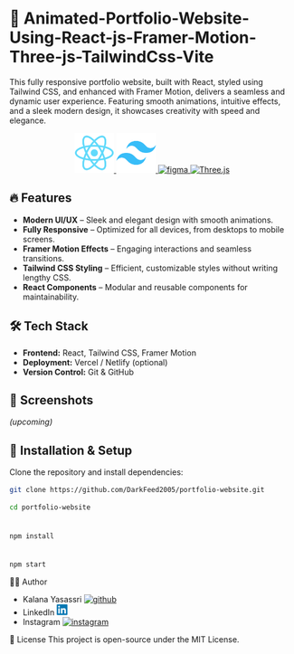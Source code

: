 # 🚀 Animated-Portfolio-Website-Using-React-js-Framer-Motion-Three-js-TailwindCss-Vite

This fully responsive portfolio website, built with React, styled using Tailwind CSS, and enhanced with Framer Motion, delivers a seamless and dynamic user experience. Featuring smooth animations, intuitive effects, and a sleek modern design, it showcases creativity with speed and elegance. 

<p align="center">
<a href="https://react.dev/" target="_blank" rel="noreferrer"> <img src="https://raw.githubusercontent.com/devicons/devicon/master/icons/react/react-original.svg" alt="react" width="70" height="70"/> </a>
<a href="https://tailwindcss.com/" target="_blank" rel="noreferrer"> <img src="https://raw.githubusercontent.com/devicons/devicon/master/icons/tailwindcss/tailwindcss-original.svg" alt="tailwindcss" width="70" height="70"/> </a>
<a href="https://www.figma.com/" target="_blank" rel="noreferrer"> <img src="https://attact.co/_next/image?url=%2Fframer-motion-logo.png&w=1080&q=75" alt="figma" width="90" height="80"/> </a>
<a href="https://www.w3schools.com/html/" target="_blank" rel="noreferrer"> <img src="https://skillicons.dev/icons?i=threejs" alt="Three.js" width="70" height="70"/> </a> 
</p>

## 🔥 Features

- **Modern UI/UX** – Sleek and elegant design with smooth animations.
- **Fully Responsive** – Optimized for all devices, from desktops to mobile screens.
- **Framer Motion Effects** – Engaging interactions and seamless transitions.
- **Tailwind CSS Styling** – Efficient, customizable styles without writing lengthy CSS.
- **React Components** – Modular and reusable components for maintainability.

## 🛠️ Tech Stack

- **Frontend:** React, Tailwind CSS, Framer Motion
- **Deployment:** Vercel / Netlify (optional)
- **Version Control:** Git & GitHub

## 📸 Screenshots

*(upcoming)*

## 🚀 Installation & Setup

Clone the repository and install dependencies:

```sh
git clone https://github.com/DarkFeed2005/portfolio-website.git
```
```bash
cd portfolio-website


npm install


npm start
```
👨‍💻 Author
 
- Kalana Yasassri  <a href="https://github.com/DarkFeed2005" target="_blank" rel="noreferrer"> <img src="https://skillicons.dev/icons?i=github" alt="github" width="20" height="20"/> </a>
- LinkedIn <a href="https://www.linkedin.com/in/kalana-yasassri-684591251/" target="_blank" rel="noreferrer"> <img src="https://raw.githubusercontent.com/devicons/devicon/master/icons/linkedin/linkedin-original.svg" alt="linkedin" width="20" height="20"/> </a>
- Instagram <a href="https://www.instagram.com/kalana_yasassri/" target="_blank" rel="noreferrer"> <img src="https://skillicons.dev/icons?i=instagram" alt="instagram" width="20" height="20"/> </a> 
  
🎨 License
This project is open-source under the MIT License.
